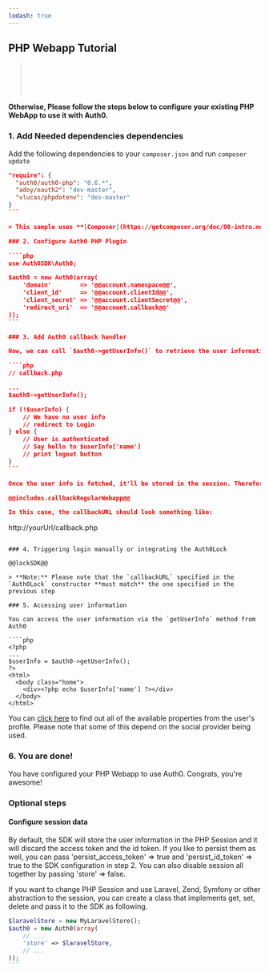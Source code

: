 ```yaml
---
lodash: true
---
```


## PHP Webapp Tutorial

<div class="package" style="text-align: center;">
  <blockquote>
    <a href="@@base_url@@/auth0-PHP/master/create-package?path=examples/basic-webapp&type=server@@account.clientParam@@" class="btn btn-lg btn-success btn-package" style="text-transform: uppercase; color: white">
      <span style="display: block">Download a Seed project</span>
      <% if (account.userName) { %>
      <span class="smaller" style="display:block; font-size: 11px">with your Auth0 API Keys already set and configured</span>
      <% } %>
    </a>
  </blockquote>
</div>

**Otherwise, Please follow the steps below to configure your existing PHP WebApp to use it with Auth0.**

### 1. Add Needed dependencies dependencies

Add the following dependencies to your `composer.json` and run `composer update`

````json
"require": {
  "auth0/auth0-php": "0.6.*",
  "adoy/oauth2": "dev-master",
  "vlucas/phpdotenv": "dev-master"
}
```

> This sample uses **[Composer](https://getcomposer.org/doc/00-intro.md)**, a tool for dependency management in PHP. It allows you to declare the dependent libraries your project needs and it will install them in your project for you.

### 2. Configure Auth0 PHP Plugin

````php
use Auth0SDK\Auth0;

$auth0 = new Auth0(array(
    'domain'        => '@@account.namespace@@',
    'client_id'     => '@@account.clientId@@',
    'client_secret' => '@@account.clientSecret@@',
    'redirect_uri'  => '@@account.callback@@'
));
```

### 3. Add Auth0 callback handler

Now, we can call `$auth0->getUserInfo()` to retrieve the user information. If we call it from the page that will handle the callback, then it'll use the `code` provided by Auth0 to get the information after the successful login.

````php
// callback.php

...
$auth0->getUserInfo();

if (!$userInfo) {
    // We have no user info
    // redirect to Login
} else {
    // User is authenticated
    // Say hello to $userInfo['name']
    // print logout button
}
```

Once the user info is fetched, it'll be stored in the session. Therefore, from this moment on, each time you call `getUserInfo()` it will retrieve the information from the Session.

@@includes.callbackRegularWebapp@@

In this case, the callbackURL should look something like:

````
http://yourUrl/callback.php
```

### 4. Triggering login manually or integrating the Auth0Lock

@@lockSDK@@

> **Note:** Please note that the `callbackURL` specified in the `Auth0Lock` constructor **must match** the one specified in the previous step

### 5. Accessing user information

You can access the user information via the `getUserInfo` method from Auth0

````php
<?php
...
$userInfo = $auth0->getUserInfo();
?>
<html>
  <body class="home">
    <div><?php echo $userInfo['name'] ?></div>
  </body>
</html>
```

You can [click here](@@base_url@@/user-profile) to find out all of the available properties from the user's profile. Please note that some of this depend on the social provider being used.

### 6. You are done!

You have configured your PHP Webapp to use Auth0. Congrats, you're awesome!

### Optional steps

#### Configure session data

By default, the SDK will store the user information in the PHP Session and it will discard the access token and the id token. If you like to persist them as well, you can pass 'persist_access_token' => true and 'persist_id_token' => true to the SDK configuration in step 2. You can also disable session all together by passing 'store' => false.

If you want to change PHP Session and use Laravel, Zend, Symfony or other abstraction to the session, you can create a class that implements get, set, delete and pass it to the SDK as following.

````php
$laravelStore = new MyLaravelStore();
$auth0 = new Auth0(array(
    // ...
    'store' => $laravelStore,
    // ...
));
```
